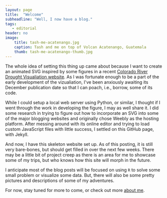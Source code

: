 ```yaml
---
layout: page
title:  "Welcome"
subheadline: "Well, I now have a blog."
tags:
   - editorial
header: no
image:
    title: tash-me-acatenango.jpg
    caption: Tash and me on top of Volcan Acatenango, Guatemala
    thumb: tash-me-acatenango-thumb.jpg
---
```


The whole idea of setting this thing up came about because I want to create an animated SVG inspired by some figures in a recent [Colorado River Drought Visualiation website][1]. As I was fortunate enough to be a part of the early development of the vizualiation, I've been anxiously awaiting its December publication date so that I can poach, i.e., borrow, some of its code.

While I could setup a local web server using Python, or similar, I thought if I went through the work in developing the figure, I may as well share it. I did some research in trying to figure out how to incorporate an SVG into some of the major blogging websites and originally chose Weebly as the hosting platform. After messing around with its online editor and trying to load custom JavaScript files with little success, I settled on this GitHub page, with Jekyll.

And now, I have this skeleton website set up. As of this posting, it is still very bare-bones, but should get filled in over the next few weeks. There may be a little bit of project creep as there is an area for me to showcase some of my trips, but who knows how this site will morph in the future. 

I anticipate most of the blog posts will be focused on using `R` to solve some small problem or visualize some data. But, there will also be some pretty pictures and descriptions of some of my adventures. 

For now, stay tuned for more to come, or check out more [about me][2].

[1]: https://www.doi.gov/water/owdi.cr.drought/en/
[2]: /about-me/
